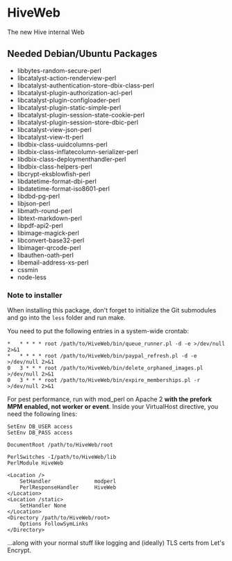 # HiveWeb
The new Hive internal Web

## Needed Debian/Ubuntu Packages
* libbytes-random-secure-perl
* libcatalyst-action-renderview-perl
* libcatalyst-authentication-store-dbix-class-perl
* libcatalyst-plugin-authorization-acl-perl
* libcatalyst-plugin-configloader-perl
* libcatalyst-plugin-static-simple-perl
* libcatalyst-plugin-session-state-cookie-perl
* libcatalyst-plugin-session-store-dbic-perl
* libcatalyst-view-json-perl
* libcatalyst-view-tt-perl
* libdbix-class-uuidcolumns-perl
* libdbix-class-inflatecolumn-serializer-perl
* libdbix-class-deploymenthandler-perl
* libdbix-class-helpers-perl
* libcrypt-eksblowfish-perl
* libdatetime-format-dbi-perl
* libdatetime-format-iso8601-perl
* libdbd-pg-perl
* libjson-perl
* libmath-round-perl
* libtext-markdown-perl
* libpdf-api2-perl
* libimage-magick-perl
* libconvert-base32-perl
* libimager-qrcode-perl
* libauthen-oath-perl
* libemail-address-xs-perl
* cssmin
* node-less

### Note to installer
When installing this package, don't forget to initialize the Git submodules and go into the `less` folder and run make.

You need to put the following entries in a system-wide crontab:
```
*   * * * * root /path/to/HiveWeb/bin/queue_runner.pl -d -e >/dev/null 2>&1
*   * * * * root /path/to/HiveWeb/bin/paypal_refresh.pl -d -e >/dev/null 2>&1
0   3 * * * root /path/to/HiveWeb/bin/delete_orphaned_images.pl >/dev/null 2>&1
0   3 * * * root /path/to/HiveWeb/bin/expire_memberships.pl -r >/dev/null 2>&1
```

For pest performance, run with mod_perl on Apache 2 **with the prefork MPM enabled, not worker or event**. Inside your VirtualHost directive,
you need the following lines:

```
SetEnv DB_USER access
SetEnv DB_PASS access

DocumentRoot /path/to/HiveWeb/root

PerlSwitches -I/path/to/HiveWeb/lib
PerlModule HiveWeb

<Location />
    SetHandler              modperl
    PerlResponseHandler     HiveWeb
</Location>
<Location /static>
    SetHandler None
</Location>
<Directory /path/to/HiveWeb/root>
    Options FollowSymLinks
</Directory>
```

...along with your normal stuff like logging and (ideally) TLS certs from Let's Encrypt.